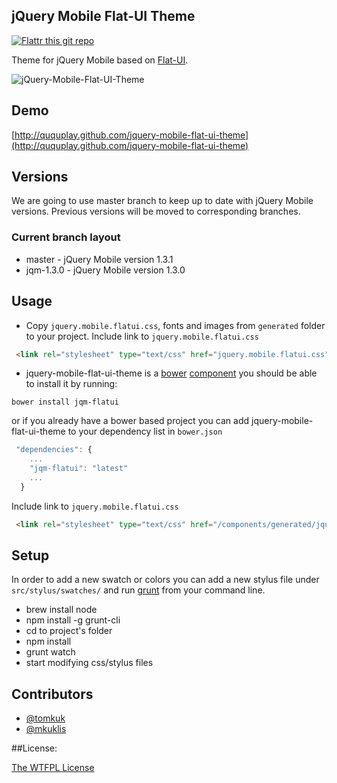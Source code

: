 ## jQuery Mobile Flat-UI Theme

[![Flattr this git repo](http://api.flattr.com/button/flattr-badge-large.png)](http://flattr.com/thing/1459013/) 

Theme for jQuery Mobile based on [Flat-UI](http://designmodo.com/demo/flat-ui/).

![jQuery-Mobile-Flat-UI-Theme](http://oi46.tinypic.com/xm2xlc.jpg)

## Demo

[http://ququplay.github.com/jquery-mobile-flat-ui-theme](http://ququplay.github.com/jquery-mobile-flat-ui-theme)

## Versions

We are going to use master branch to keep up to date with jQuery Mobile versions. Previous versions will be moved to corresponding branches.

### Current branch layout

- master - jQuery Mobile version 1.3.1
- jqm-1.3.0 - jQuery Mobile version 1.3.0

## Usage

- Copy `jquery.mobile.flatui.css`, fonts and images from `generated` folder to your project.
Include link to `jquery.mobile.flatui.css`

```html
 <link rel="stylesheet" type="text/css" href="jquery.mobile.flatui.css" />
```
- jquery-mobile-flat-ui-theme is a [bower](https://github.com/twitter/bower) [component](http://sindresorhus.com/bower-components/) you should be able to install it by running:

`bower install jqm-flatui`

or if you already have a bower based project you can add jquery-mobile-flat-ui-theme to your dependency list in `bower.json`

```js
 "dependencies": {
    ...
    "jqm-flatui": "latest"
    ...
  }
```

Include link to `jquery.mobile.flatui.css`

```html
 <link rel="stylesheet" type="text/css" href="/components/generated/jquery.mobile.flatui.css" />
```

## Setup

In order to add a new swatch or colors you can add a new stylus file under `src/stylus/swatches/` and run [grunt](http://gruntjs.com/) from your command line.

- brew install node
- npm install -g grunt-cli
- cd to project's folder
- npm install
- grunt watch
- start modifying css/stylus files

## Contributors

* [@tomkuk](http://github.com/tomkuk)
* [@mkuklis](http://github.com/mkuklis)

##License:

[The WTFPL License](http://en.wikipedia.org/wiki/WTFPL)

